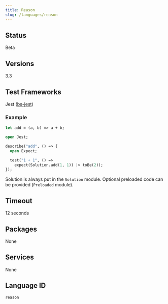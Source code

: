 ```yaml
---
title: Reason
slug: /languages/reason
---
```



## Status

Beta

## Versions

3.3

## Test Frameworks

Jest ([bs-jest](https://github.com/glennsl/bs-jest))

### Example

```ocaml
let add = (a, b) => a + b;
```
```ocaml
open Jest;

describe("add", () => {
  open Expect;

  test("1 + 1", () =>
    expect(Solution.add(1, 1)) |> toBe(2));
});
```

Solution is always put in the `Solution` module. Optional preloaded code can be provided (`Preloaded` module).

## Timeout

12 seconds

## Packages

None

## Services

None

## Language ID

`reason`
